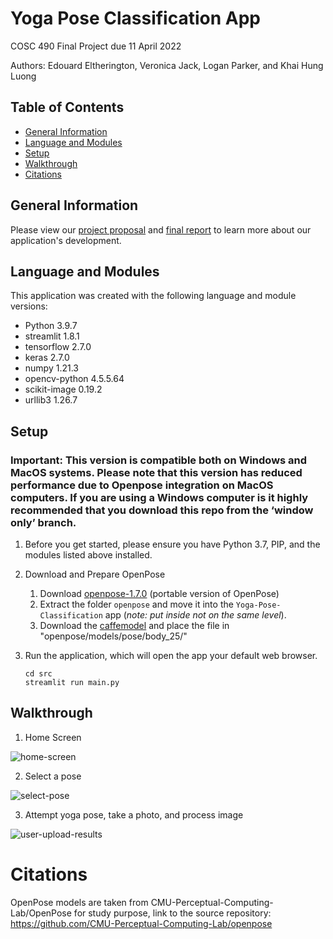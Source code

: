 # Yoga Pose Classification App
COSC 490 Final Project due 11 April 2022

Authors: Edouard Eltherington, Veronica Jack, Logan Parker, and Khai Hung Luong

## Table of Contents
* [General Information](#general-information)
* [Language and Modules](#language-and-modules)
* [Setup](#setup)
* [Walkthrough](#walkthrough)
* [Citations](#citations)

## General Information

Please view our [project proposal](https://github.com/edouarde1/Yoga-Pose-Classification/blob/main/documentation/Project%20Proposal.pdf) and [final report](https://github.com/edouarde1/Yoga-Pose-Classification/blob/main/documentation/Project-Report.pdf) to learn more about our application's development.

## Language and Modules
This application was created with the following language and module versions:

- Python 3.9.7
- streamlit 1.8.1
- tensorflow 2.7.0
- keras 2.7.0
- numpy 1.21.3
- opencv-python 4.5.5.64
- scikit-image 0.19.2
- urllib3 1.26.7

## Setup

### Important: This version is compatible both on Windows and MacOS systems. Please note that this version has reduced performance due to Openpose integration on MacOS computers. If you are using a Windows computer is it highly recommended that you download this repo from the ‘window only’ branch.

1. Before you get started, please ensure you have Python 3.7, PIP, and the modules listed above installed.

2. Download and Prepare OpenPose
    1. Download [openpose-1.7.0](https://github.com/CMU-Perceptual-Computing-Lab/openpose/releases/tag/v1.7.0) (portable version of OpenPose)
    2. Extract the folder `openpose` and move it into the `Yoga-Pose-Classification` app (*note: put inside not on the same level*).
    3. Download the [caffemodel](http://posefs1.perception.cs.cmu.edu/OpenPose/models/pose/body_25/) and place the file in "openpose/models/pose/body_25/"

3. Run the application, which will open the app your default web browser.

    ```
    cd src
    streamlit run main.py
    ```

## Walkthrough 

1. Home Screen 

![home-screen](https://user-images.githubusercontent.com/75917131/163100015-35d6bfe7-4d0b-443d-b740-39c9afaf1ba1.jpeg)

2. Select a pose 

![select-pose ](https://user-images.githubusercontent.com/75917131/163100029-277f4a50-3f4c-44c1-99b0-8bd19f8b3e1d.jpeg)

3. Attempt yoga pose, take a photo, and process image 

![user-upload-results ](https://user-images.githubusercontent.com/75917131/163100119-5f553a4f-d219-4367-a3b1-18b1da2c636f.jpeg)

# Citations
OpenPose models are taken from CMU-Perceptual-Computing-Lab/OpenPose for study purpose, link to the source repository: https://github.com/CMU-Perceptual-Computing-Lab/openpose
